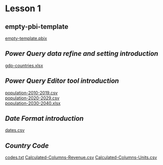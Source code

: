 # Lesson 1

## empty-pbi-template
[empty-template.pbix](https://github.com/KevinWistronITS/Power-BI/blob/main/Lesson%201/empty-template.pbix)

## _Power Query data refine and setting introduction_
[gdp-countries.xlsx](https://github.com/KevinWistronITS/Power-BI/files/12143236/gdp-countries.xlsx)

## *Power Query Editor tool introduction*
[population-2010-2019.csv](https://github.com/KevinWistronITS/Power-BI/files/12143239/population-2010-2019.csv)\
[population-2020-2029.csv](https://github.com/KevinWistronITS/Power-BI/files/12143242/population-2020-2029.csv)\
[population-2030-2040.xlsx](https://github.com/KevinWistronITS/Power-BI/files/12143244/population-2030-2040.xlsx)

## *Date Format introduction*
[dates.csv](https://github.com/KevinWistronITS/Power-BI/files/12143253/dates.csv)

## *Country Code*
[codes.txt](https://github.com/KevinWistronITS/Power-BI/files/12143261/codes.txt)
[Calculated-Columns-Revenue.csv](https://github.com/KevinWistronITS/Power-BI/files/12143263/Calculated-Columns-Revenue.csv)
[Calculated-Columns-Units.csv](https://github.com/KevinWistronITS/Power-BI/files/12143264/Calculated-Columns-Units.csv)
